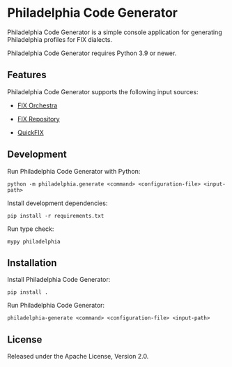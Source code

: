 # Philadelphia Code Generator

Philadelphia Code Generator is a simple console application for generating
Philadelphia profiles for FIX dialects.

Philadelphia Code Generator requires Python 3.9 or newer.

## Features

Philadelphia Code Generator supports the following input sources:

- [FIX Orchestra][]
- [FIX Repository][]
- [QuickFIX][]

  [FIX Orchestra]: https://www.fixtrading.org/standards/fix-orchestra/
  [FIX Repository]: https://www.fixtrading.org/standards/fix-repository/
  [QuickFIX]: https://github.com/quickfix/quickfix

## Development

Run Philadelphia Code Generator with Python:
```
python -m philadelphia.generate <command> <configuration-file> <input-path>
```

Install development dependencies:
```
pip install -r requirements.txt
```

Run type check:
```
mypy philadelphia
```

## Installation

Install Philadelphia Code Generator:
```
pip install .
```

Run Philadelphia Code Generator:
```
philadelphia-generate <command> <configuration-file> <input-path>
```

## License

Released under the Apache License, Version 2.0.

